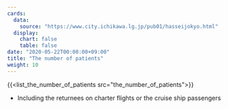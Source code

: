 ```yaml
---
cards:
  data:
    source: "https://www.city.ichikawa.lg.jp/pub01/hasseijokyo.html"
  display:
    chart: false
    table: false
date: "2020-05-22T00:00:00+09:00"
title: "The number of patients"
weight: 10
---
```


{{<list_the_number_of_patients src="the_number_of_patients">}}

- Including the returnees on charter flights or the cruise ship passengers
